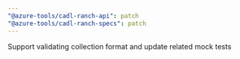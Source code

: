 ```yaml
---
"@azure-tools/cadl-ranch-api": patch
"@azure-tools/cadl-ranch-specs": patch
---
```


Support validating collection format and update related mock tests
